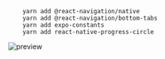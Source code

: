 ```
	yarn add @react-navigation/native
	yarn add @react-navigation/bottom-tabs
	yarn add expo-constants
	yarn add react-native-progress-circle
```
![preview](https://i.imgur.com/EaxV4Iz.gif)